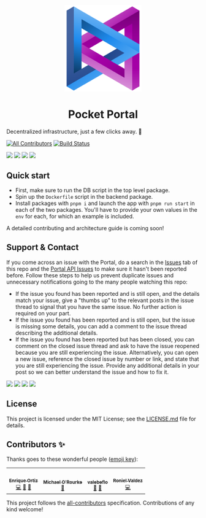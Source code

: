 <div align="center">
  <a href="https://www.pokt.network">
    <img src=".github/portal_logo.png" alt="Pocket Network logo" width="200"/>
  </a>
  <h1>Pocket Portal</h1>
</div>

Decentralized infrastructure, just a few clicks away. 🚀

[![All Contributors](https://img.shields.io/badge/all_contributors-47-orange.svg?style=flat-square)](#contributors) [![Build Status](https://img.shields.io/github/workflow/status/pokt-foundation/pocket-dashboard/Main%20CI?style=flat-square)](https://github.com/pokt-foundation/pocket-dashboard/actions)

<div>
    <a href="https://opensource.org/licenses/MIT"><img src="https://img.shields.io/badge/License-MIT-blue.svg"/></a>
    <a href="https://github.com/pokt-foundation/portal-frontend/pulse"><img src="https://img.shields.io/github/last-commit/pokt-foundation/portal-frontend.svg"/></a>
    <a href="https://github.com/pokt-foundation/portal-frontend/pulls"><img src="https://img.shields.io/github/issues-pr/pokt-foundation/portal-frontend.svg"/></a>
    <a href="https://github.com/pokt-foundation/portal-frontend/issues"><img src="https://img.shields.io/github/issues-closed/pokt-foundation/portal-frontend.svg"/></a>
</div>

## Quick start

- First, make sure to run the DB script in the top level package.
- Spin up the `Dockerfile` script in the backend package.
- Install packages with `pnpm i` and launch the app with `pnpm run start` in each of the two packages. You'll have to provide your own values in the `env` for each, for which an example is included.

A detailed contributing and architecture guide is coming soon!

## Support & Contact

If you come across an issue with the Portal, do a search in the [Issues](https://github.com/pokt-foundation/portal-frontend/issues) tab of this repo and the [Portal API Issues](https://github.com/pokt-foundation/portal-api) to make sure it hasn't been reported before. Follow these steps to help us prevent duplicate issues and unnecessary notifications going to the many people watching this repo:

- If the issue you found has been reported and is still open, and the details match your issue, give a "thumbs up" to the relevant posts in the issue thread to signal that you have the same issue. No further action is required on your part.
- If the issue you found has been reported and is still open, but the issue is missing some details, you can add a comment to the issue thread describing the additional details.
- If the issue you found has been reported but has been closed, you can comment on the closed issue thread and ask to have the issue reopened because you are still experiencing the issue. Alternatively, you can open a new issue, reference the closed issue by number or link, and state that you are still experiencing the issue. Provide any additional details in your post so we can better understand the issue and how to fix it.

<div>
  <a  href="https://twitter.com/poktnetwork" ><img src="https://img.shields.io/twitter/url/http/shields.io.svg?style=social"></a>
  <a href="https://t.me/POKTnetwork"><img src="https://img.shields.io/badge/Telegram-blue.svg"></a>
  <a href="https://www.facebook.com/POKTnetwork" ><img src="https://img.shields.io/badge/Facebook-red.svg"></a>
  <a href="https://research.pokt.network"><img src="https://img.shields.io/discourse/https/research.pokt.network/posts.svg"></a>
</div>

## License

This project is licensed under the MIT License; see the [LICENSE.md](LICENSE.md) file for details.

## Contributors ✨

Thanks goes to these wonderful people ([emoji key](https://allcontributors.org/docs/en/emoji-key)):

<!-- ALL-CONTRIBUTORS-LIST:START - Do not remove or modify this section -->
<!-- prettier-ignore-start -->
<!-- markdownlint-disable -->
<table>
  <tr>
    <td align="center"><a href="https://enriqueortiz.dev/"><img src="https://avatars.githubusercontent.com/u/26014927?v=4?s=100" width="100px;" alt=""/><br /><sub><b>Enrique Ortiz</b></sub></a><br /><a href="https://github.com/pokt-foundation/pocket-dashboard/commits?author=evalir" title="Code">💻</a> <a href="#design-evalir" title="Design">🎨</a> <a href="#ideas-evalir" title="Ideas, Planning, & Feedback">🤔</a></td>
    <td align="center"><a href="http://throwingdarts.co"><img src="https://avatars.githubusercontent.com/u/4922823?v=4?s=100" width="100px;" alt=""/><br /><sub><b>Michael O'Rourke</b></sub></a><br /><a href="#ideas-mokn" title="Ideas, Planning, & Feedback">🤔</a></td>
    <td align="center"><a href="https://github.com/Valebeflo"><img src="https://avatars.githubusercontent.com/u/67430643?v=4?s=100" width="100px;" alt=""/><br /><sub><b>valebeflo</b></sub></a><br /><a href="#design-valebeflo" title="Design">🎨</a> <a href="#ideas-valebeflo" title="Ideas, Planning, & Feedback">🤔</a></td>
    <td align="center"><a href="https://github.com/rem1niscence"><img src="https://avatars.githubusercontent.com/u/3951338?v=4?s=100" width="100px;" alt=""/><br /><sub><b>Roniel Valdez</b></sub></a><br /><a href="https://github.com/pokt-foundation/pocket-dashboard/commits?author=rem1niscence" title="Code">💻</a></td>
  </tr>
</table>

<!-- markdownlint-restore -->
<!-- prettier-ignore-end -->

<!-- ALL-CONTRIBUTORS-LIST:END -->

This project follows the [all-contributors](https://github.com/all-contributors/all-contributors) specification. Contributions of any kind welcome!
